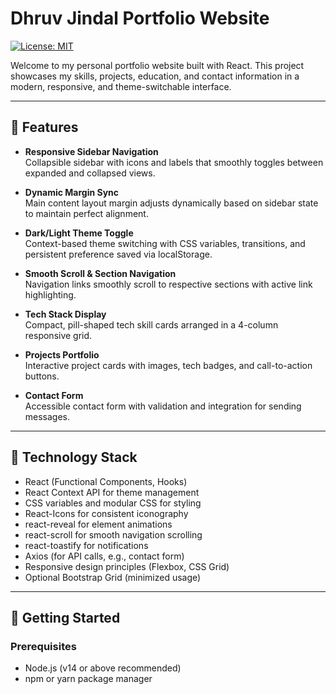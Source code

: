 # Dhruv Jindal Portfolio Website

[![License: MIT](https://img.shields.io/badge/License-MIT-yellow.svg)](https://opensource.org/licenses/MIT)

Welcome to my personal portfolio website built with React. This project showcases my skills, projects, education, and contact information in a modern, responsive, and theme-switchable interface.

---

## 🌟 Features

- **Responsive Sidebar Navigation**  
  Collapsible sidebar with icons and labels that smoothly toggles between expanded and collapsed views.

- **Dynamic Margin Sync**  
  Main content layout margin adjusts dynamically based on sidebar state to maintain perfect alignment.

- **Dark/Light Theme Toggle**  
  Context-based theme switching with CSS variables, transitions, and persistent preference saved via localStorage.

- **Smooth Scroll & Section Navigation**  
  Navigation links smoothly scroll to respective sections with active link highlighting.

- **Tech Stack Display**  
  Compact, pill-shaped tech skill cards arranged in a 4-column responsive grid.

- **Projects Portfolio**  
  Interactive project cards with images, tech badges, and call-to-action buttons.

- **Contact Form**  
  Accessible contact form with validation and integration for sending messages.

---

## 🎨 Technology Stack

- React (Functional Components, Hooks)
- React Context API for theme management
- CSS variables and modular CSS for styling
- React-Icons for consistent iconography
- react-reveal for element animations
- react-scroll for smooth navigation scrolling
- react-toastify for notifications
- Axios (for API calls, e.g., contact form)
- Responsive design principles (Flexbox, CSS Grid)
- Optional Bootstrap Grid (minimized usage)

---

## 🚀 Getting Started

### Prerequisites

- Node.js (v14 or above recommended)
- npm or yarn package manager

